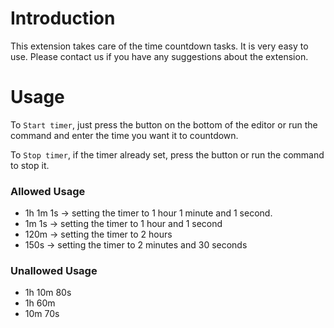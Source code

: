 # Introduction
This extension takes care of the time countdown tasks. It is very easy to use. Please contact us if you have any suggestions about the extension.

# Usage

To `Start timer`, just press the button on the bottom of the editor or run the command and enter the time you want it to countdown.

To `Stop timer`, if the timer already set, press the button or run the command to stop it.

### Allowed Usage

* 1h 1m 1s -> setting the timer to 1 hour 1 minute and 1 second.
* 1m 1s -> setting the timer to 1 hour and 1 second
* 120m -> setting the timer to 2 hours
* 150s -> setting the timer to 2 minutes and 30 seconds

### Unallowed Usage

* 1h 10m 80s
* 1h 60m
* 10m 70s